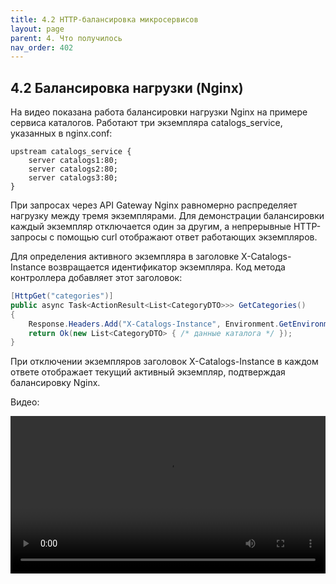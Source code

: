 ```yaml
---
title: 4.2 HTTP-балансировка микросервисов
layout: page
parent: 4. Что получилось
nav_order: 402
---
```

## 4.2 Балансировка нагрузки (Nginx)
На видео показана работа балансировки нагрузки Nginx на примере сервиса каталогов. Работают три экземпляра catalogs_service, указанных в nginx.conf:  

```
upstream catalogs_service {
    server catalogs1:80;
    server catalogs2:80;
    server catalogs3:80;
}
```
При запросах через API Gateway Nginx равномерно распределяет нагрузку между тремя экземплярами. Для демонстрации балансировки каждый экземпляр отключается один за другим, а непрерывные HTTP-запросы с помощью curl отображают ответ работающих экземпляров.  

Для определения активного экземпляра в заголовке X-Catalogs-Instance возвращается идентификатор экземпляра. Код метода контроллера добавляет этот заголовок:  

```csharp
[HttpGet("categories")]
public async Task<ActionResult<List<CategoryDTO>>> GetCategories()
{
    Response.Headers.Add("X-Catalogs-Instance", Environment.GetEnvironmentVariable("INSTANCE_ID") ?? "unknown");
    return Ok(new List<CategoryDTO> { /* данные каталога */ });
}
```
При отключении экземпляров заголовок X-Catalogs-Instance в каждом ответе отображает текущий активный экземпляр, подтверждая балансировку Nginx.  

Видео:  

<video controls width="100%">
  <source src="/highload-itemshop/assets/video/4.2.webm" type="video/webm">
  Your browser does not support the video tag.
</video>

